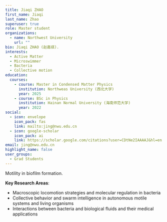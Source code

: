 ```yaml
---
title: Jiaqi ZHAO
first_name: Jiaqi
last_name: Zhao
superuser: true
role: Master student
organizations:
  - name: Northwest University
    url: ""
bio: Jiaqi ZHAO (赵嘉祺).
interests:
  - Active Matter
  - Microswimmer
  - Bacteria
  - Collective motion
education:
  courses:
    - course: Master in Condensed Matter Physics
      institution: Northweas University (西北大学)
      year: 2025
    - course: BSc in Physics
      institution: Hainan Normal University (海南师范大学)
      year: 2022
social:
  - icon: envelope
    icon_pack: fas
    link: mailto:jing@nwu.edu.cn
  - icon: google-scholar
    icon_pack: ai
    link: https://scholar.google.com/citations?user=CDtNe2IAAAAJ&hl=en
email: jing@nwu.edu.cn
highlight_name: false
user_groups:
  - Grad Students
---
```

Motility in biofilm formation.

**Key Research Areas**:  
- Macroscopic locomotion strategies and molecular regulation in bacteria  
- Collective behavior and swarm intelligence in autonomous motile systems and living organisms  
- Interactions between bacteria and biological fluids and their medical applications  